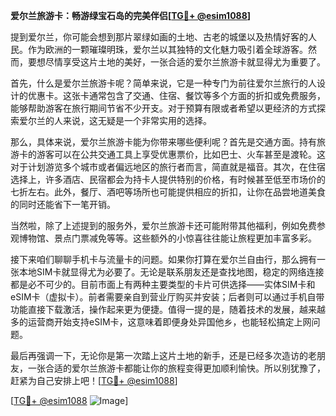 **爱尔兰旅游卡：畅游绿宝石岛的完美伴侣[[TG💪+ @esim1088](https://t.me/s/esim1088)]**

提到爱尔兰，你可能会想到那片翠绿如画的土地、古老的城堡以及热情好客的人民。作为欧洲的一颗璀璨明珠，爱尔兰以其独特的文化魅力吸引着全球游客。然而，要想尽情享受这片土地的美好，一张合适的爱尔兰旅游卡就显得尤为重要了。

首先，什么是爱尔兰旅游卡呢？简单来说，它是一种专门为前往爱尔兰旅行的人设计的优惠卡。这张卡通常包含了交通、住宿、餐饮等多个方面的折扣或免费服务，能够帮助游客在旅行期间节省不少开支。对于预算有限或者希望以更经济的方式探索爱尔兰的人来说，这无疑是一个非常实用的选择。

那么，具体来说，爱尔兰旅游卡能为你带来哪些便利呢？首先是交通方面。持有旅游卡的游客可以在公共交通工具上享受优惠票价，比如巴士、火车甚至是渡轮。这对于计划游览多个城市或者偏远地区的旅行者而言，简直就是福音。其次，在住宿选择上，许多酒店、民宿都会为持卡人提供特别的价格，有时候甚至低至市场价的七折左右。此外，餐厅、酒吧等场所也可能提供相应的折扣，让你在品尝地道美食的同时还能省下一笔开销。

当然啦，除了上述提到的服务外，爱尔兰旅游卡还可能附带其他福利，例如免费参观博物馆、景点门票减免等等。这些额外的小惊喜往往能让旅程更加丰富多彩。

接下来咱们聊聊手机卡与流量卡的问题。如果你打算在爱尔兰自由行，那么拥有一张本地SIM卡就显得尤为必要了。无论是联系朋友还是查找地图，稳定的网络连接都是必不可少的。目前市面上有两种主要类型的卡片可供选择——实体SIM卡和eSIM卡（虚拟卡）。前者需要亲自到营业厅购买并安装；后者则可以通过手机自带功能直接下载激活，操作起来更为便捷。值得一提的是，随着技术的发展，越来越多的运营商开始支持eSIM卡，这意味着即便身处异国他乡，也能轻松搞定上网问题。

最后再强调一下，无论你是第一次踏上这片土地的新手，还是已经多次造访的老朋友，一张合适的爱尔兰旅游卡都能让你的旅程变得更加顺利愉快。所以别犹豫了，赶紧为自己安排上吧！[[TG💪+ @esim1088](https://t.me/s/esim1088)]

[[TG💪+ @esim1088](https://t.me/s/esim1088) ![Image](https://i.postimg.cc/4NQfJmqS/Snipaste-2025-05-13-00-14-12.png)]